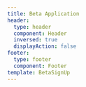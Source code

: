 ```yaml
---
title: Beta Application
header:
  type: header
  component: Header
  inversed: true
  displayAction: false
footer:
  type: footer
  component: Footer
template: BetaSignUp
---
```

